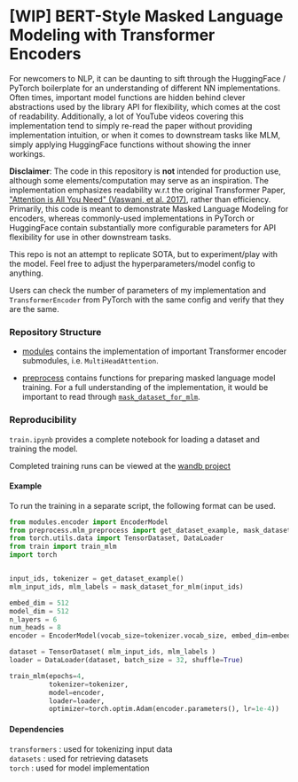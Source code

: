 # [WIP] BERT-Style Masked Language Modeling with Transformer Encoders

For newcomers to NLP, it can be daunting to sift through the HuggingFace / PyTorch boilerplate for an understanding of different NN implementations. Often times, important model functions are hidden behind clever abstractions used by the library API for flexibility, which comes at the cost of readability. Additionally, a lot of YouTube videos covering this implementation tend to simply re-read the paper without providing implementation intuition, or when it comes to downstream tasks like MLM, simply applying HuggingFace functions without showing the inner workings.

**Disclaimer**: The code in this repository is **not** intended for production use, although some elements/computation may serve as an inspiration. The implementation emphasizes readability w.r.t the original Transformer Paper, ["Attention is All You Need" (Vaswani, et al. 2017)](https://arxiv.org/abs/1706.03762), rather than efficiency. Primarily, this code is meant to demonstrate Masked Language Modeling for encoders, whereas commonly-used implementations in PyTorch or HuggingFace contain substantially more configurable parameters for API flexibility for use in other downstream tasks.

This repo is not an attempt to replicate SOTA, but to experiment/play with the model. Feel free to adjust the hyperparameters/model config to anything.

Users can check the number of parameters of my implementation and `TransformerEncoder` from PyTorch with the same config and verify that they are the same.

### Repository Structure

- [modules](https://github.com/rishub-tamirisa/language-model-impl/tree/main/modules) contains the implementation of important Transformer encoder submodules, i.e. `MultiHeadAttention`.

- [preprocess](https://github.com/rishub-tamirisa/language-model-impl/tree/main/preprocess) contains functions for preparing masked language model training. For a full understanding of the implementation, it would be important to read through [`mask_dataset_for_mlm`](https://github.com/rishub-tamirisa/transformer-mlm/blob/main/preprocess/mlm_preprocess.py).

### Reproducibility

`train.ipynb` provides a complete notebook for loading a dataset and training the model.

Completed training runs can be viewed at the [wandb project](https://wandb.ai/rishubtamirisa/encoder-mlm?workspace=user-rishubtamirisa)

#### Example

To run the training in a separate script, the following format can be used.

```python 
from modules.encoder import EncoderModel
from preprocess.mlm_preprocess import get_dataset_example, mask_dataset_for_mlm
from torch.utils.data import TensorDataset, DataLoader
from train import train_mlm
import torch


input_ids, tokenizer = get_dataset_example()
mlm_input_ids, mlm_labels = mask_dataset_for_mlm(input_ids)

embed_dim = 512
model_dim = 512
n_layers = 6
num_heads = 8
encoder = EncoderModel(vocab_size=tokenizer.vocab_size, embed_dim=embed_dim, model_dim=model_dim, n_layers=n_layers, num_heads=num_heads)

dataset = TensorDataset( mlm_input_ids, mlm_labels )
loader = DataLoader(dataset, batch_size = 32, shuffle=True)

train_mlm(epochs=4, 
          tokenizer=tokenizer, 
          model=encoder, 
          loader=loader, 
          optimizer=torch.optim.Adam(encoder.parameters(), lr=1e-4))
```
#### Dependencies
`transformers` : used for tokenizing input data <br>
`datasets` : used for retrieving datasets <br>
`torch` : used for model implementation <br>


